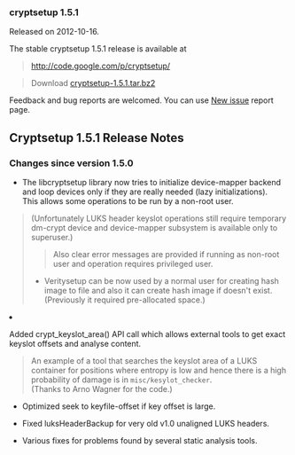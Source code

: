### cryptsetup 1.5.1 ###
Released on 2012-10-16.

The stable cryptsetup 1.5.1 release is available at

> http://code.google.com/p/cryptsetup/

> Download [cryptsetup-1.5.1.tar.bz2](http://cryptsetup.googlecode.com/files/cryptsetup-1.5.1.tar.bz2)

Feedback and bug reports are welcomed. You can use  [New issue](http://code.google.com/p/cryptsetup/issues/entry) report page.

## Cryptsetup 1.5.1 Release Notes ##

### Changes since version 1.5.0 ###

  * The libcryptsetup library now tries to initialize device-mapper backend and loop devices only if they are really needed (lazy initializations).<br>This allows some operations to be run by a non-root user.</li></ul>

<blockquote>(Unfortunately LUKS header keyslot operations still require temporary dm-crypt device and device-mapper subsystem is available only to superuser.)

> Also clear error messages are provided if running as non-root user and operation requires privileged user.

  * Veritysetup can be now used by a normal user for creating hash image to file and also it can create hash image if doesn't exist.<br>(Previously it required pre-allocated space.)</blockquote>

  * Added crypt\_keyslot\_area() API call which allows external tools to get exact keyslot offsets and analyse content.

> An example of a tool that searches the keyslot area of a LUKS container for positions where entropy is low and hence there is a high probability of damage is in `misc/kesylot_checker`.<br>(Thanks to Arno Wagner for the code.)</li></ul>

<ul><li>Optimized seek to keyfile-offset if key offset is large.</li></ul>

<ul><li>Fixed luksHeaderBackup for very old v1.0 unaligned LUKS headers.</li></ul>

<ul><li>Various fixes for problems found by several static analysis tools.